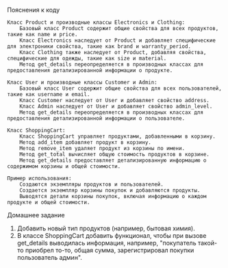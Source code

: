 Пояснения к коду

    Класс Product и производные классы Electronics и Clothing:
        Базовый класс Product содержит общие свойства для всех продуктов, такие как name и price.
        Класс Electronics наследует от Product и добавляет специфические для электроники свойства, такие как brand и warranty_period.
        Класс Clothing также наследует от Product, добавляя свойства, специфические для одежды, такие как size и material.
        Метод get_details переопределяется в производных классах для предоставления детализированной информации о продукте.

    Класс User и производные классы Customer и Admin:
        Базовый класс User содержит общие свойства для всех пользователей, такие как username и email.
        Класс Customer наследует от User и добавляет свойство address.
        Класс Admin наследует от User и добавляет свойство admin_level.
        Метод get_details переопределяется в производных классах для предоставления детализированной информации о пользователе.

    Класс ShoppingCart:
        Класс ShoppingCart управляет продуктами, добавленными в корзину.
        Метод add_item добавляет продукт в корзину.
        Метод remove_item удаляет продукт из корзины по имени.
        Метод get_total вычисляет общую стоимость продуктов в корзине.
        Метод get_details предоставляет детализированную информацию о содержимом корзины и общей стоимости.

    Пример использования:
        Создаются экземпляры продуктов и пользователей.
        Создается экземпляр корзины покупок и добавляются продукты.
        Выводятся детали корзины покупок, включая информацию о каждом продукте и общей стоимости.

Домашнее задание
1. Добавить новый тип продуктов (например, бытовая химия).
2. В классе ShoppingCart добавить функционал, чтобы при вызове get_details
выводилась информация, например, "покупатель такой-то приобрел то-то, общая
сумма, зарегистрировал покупки пользователь админ".